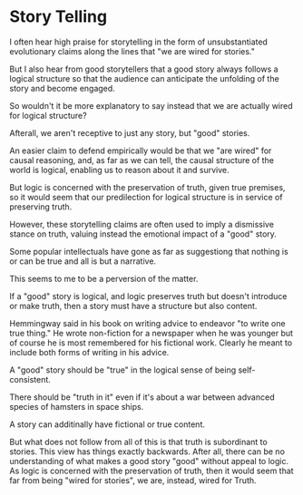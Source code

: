 # Story Telling

I often hear high praise for storytelling in the form of unsubstantiated evolutionary claims along the lines that "we are wired for stories."

But I also hear from good storytellers that a good story always follows a logical structure so that the audience can anticipate the unfolding of the story and become engaged.

So wouldn't it be more explanatory to say instead that we are actually wired for logical structure? 

Afterall, we aren't receptive to just any story, but "good" stories. 

An easier claim to defend empirically would be that we "are wired" for causal reasoning, and, as far as we can tell, the causal structure of the world is logical, enabling us to reason about it and survive.

But logic is concerned with the preservation of truth, given true premises, so it would seem that our predilection for logical structure is in service of preserving truth.

However, these storytelling claims are often used to imply a dismissive stance on truth, valuing instead the emotional impact of a "good" story. 

Some popular intellectuals have gone as far as suggestiong that nothing is or can be true and all is but a narrative. 

This seems to me to be a perversion of the matter. 

If a "good" story is logical, and logic preserves truth but doesn't introduce or make truth, then a story must have a structure but also content. 

Hemmingway said in his book on writing advice to endeavor "to write one true thing." He wrote non-fiction for a newspaper when he was younger but of course he is most remembered for his fictional work. Clearly he meant to include both forms of writing in his advice. 

A "good" story should be "true" in the logical sense of being self-consistent. 

There should be "truth in it" even if it's about a war between advanced species of hamsters in space ships.

A story can additinally have fictional or true content. 

But what does not follow from all of this is that truth is subordinant to stories. 
This view has things exactly backwards. 
After all, there can be no understanding of what makes a good story "good" without appeal to logic.
As logic is concerned with the preservation of truth, then it would seem that far from being "wired for stories", we are, instead, wired for Truth.
